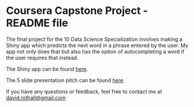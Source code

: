 # Coursera Capstone Project - README file
The final project for the 10 Data Science Specialization involves making a Shiny app which predicts the next word in a phrase entered by the user. My app not only does that but also has the option of autocompleting a word if the user requires that instead.

The Shiny app can be found [here](https://the-roth.shinyapps.io/Course-10/).

The 5 slide presentation pitch can be found [here](http://rpubs.com/the_roth/CourseraCapstonePitch)

If you have any questions or feedback, feel free to contact me at david.rothall@gmail.com


